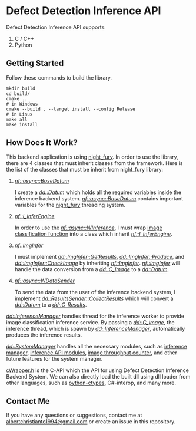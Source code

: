 # Defect Detection Inference API
Defect Detection Inference API supports:
1. C / C++ 
2. Python

## Getting Started
Follow these commands to build the library.
```
mkdir build
cd build/
cmake ..
# in Windows
cmake --build . --target install --config Release
# in Linux
make all
make install
```

## How Does It Work?
This backend application is using [night_fury](https://github.com/albertchristianto/night_fury). In order to use the library, there are 4 classes that must inherit classes from the framework. Here is the list of the classes that must be inherit from night_fury library:

1. [*nf::async::BaseDatum*](https://github.com/albertchristianto/night_fury/blob/main/include/nf/async/base_datum.hpp)

    I create a [*dd::Datum*](https://github.com/albertchristianto/defect_detection/blob/main/app/dd/backend/cpp/src/Datum.hpp) which holds all the required variables inside the inference backend system. [*nf::async::BaseDatum*](https://github.com/albertchristianto/night_fury/blob/main/include/nf/async/base_datum.hpp) contains important variables for the [night_fury](https://github.com/albertchristianto/night_fury) threading system.

2. [*nf::I_InferEngine*](https://github.com/albertchristianto/night_fury/blob/main/include/nf/inference_core/i_InferEngine.hpp)

    In order to use the [*nf::async::WInference*](https://github.com/albertchristianto/night_fury/blob/main/include/nf/async/worker/wInference.hpp), I must wrap [image classification function](https://github.com/albertchristianto/defect_detection/blob/main/app/dd/backend/cpp/src/ImgClassifier.hpp) into a class which inherit [*nf::I_InferEngine*](https://github.com/albertchristianto/night_fury/blob/main/include/nf/inference_core/i_InferEngine.hpp). 

3. [*nf::ImgInfer*](https://github.com/albertchristianto/night_fury/blob/main/include/nf/inference_core/imgInfer.hpp)

    I must implement [*dd::ImgInfer::GetResults*](https://github.com/albertchristianto/defect_detection/blob/ed4c404820de8de67ff6ea45c254c30de52ccb79/app/dd/backend/cpp/src/ApiImgInfer.cpp#L10), [*dd::ImgInfer::Produce*](https://github.com/albertchristianto/defect_detection/blob/ed4c404820de8de67ff6ea45c254c30de52ccb79/app/dd/backend/cpp/src/ApiImgInfer.cpp#L30), and [*dd::ImgInfer::CheckImage*](https://github.com/albertchristianto/defect_detection/blob/ed4c404820de8de67ff6ea45c254c30de52ccb79/app/dd/backend/cpp/src/ApiImgInfer.cpp#L25) by inheriting [*nf::ImgInfer*](https://github.com/albertchristianto/night_fury/blob/main/include/nf/inference_core/imgInfer.hpp). [*nf::ImgInfer*](https://github.com/albertchristianto/night_fury/blob/main/include/nf/inference_core/imgInfer.hpp) will handle the data conversion from a [*dd::C_Image*](https://github.com/albertchristianto/defect_detection/blob/ed4c404820de8de67ff6ea45c254c30de52ccb79/app/dd/backend/cpp/src/cWrapper.h#L21) to a [*dd::Datum*](https://github.com/albertchristianto/defect_detection/blob/main/app/dd/backend/cpp/src/Datum.hpp).

4. [*nf::async::WDataSender*](https://github.com/albertchristianto/night_fury/blob/main/include/nf/async/worker/wDataSender.hpp)

    To send the data from the user of the inference backend system, I implement [*dd::ResultsSender::CollectResults*](https://github.com/albertchristianto/defect_detection/blob/ed4c404820de8de67ff6ea45c254c30de52ccb79/app/dd/backend/cpp/src/ResultsSender.cpp#L10) which will convert a [*dd::Datum*](https://github.com/albertchristianto/defect_detection/blob/main/app/dd/backend/cpp/src/Datum.hpp) to a [*dd::C_Results*](https://github.com/albertchristianto/defect_detection/blob/ed4c404820de8de67ff6ea45c254c30de52ccb79/app/dd/backend/cpp/src/cWrapper.h#L31). 

[*dd::InferenceManager*](https://github.com/albertchristianto/defect_detection/blob/ed4c404820de8de67ff6ea45c254c30de52ccb79/app/dd/backend/cpp/src/InferenceManager.hpp#L16) handles thread for the inference worker to provide image classification inference service. By passing a [*dd::C_Image*](https://github.com/albertchristianto/defect_detection/blob/ed4c404820de8de67ff6ea45c254c30de52ccb79/app/dd/backend/cpp/src/cWrapper.h#L21), the inference thread, which is spawn by [*dd::InferenceManager*](https://github.com/albertchristianto/defect_detection/blob/ed4c404820de8de67ff6ea45c254c30de52ccb79/app/dd/backend/cpp/src/InferenceManager.hpp#L16), automatically produces the inference results.

[*dd::SystemManager*](https://github.com/albertchristianto/defect_detection/blob/ed4c404820de8de67ff6ea45c254c30de52ccb79/app/dd/backend/cpp/src/SystemManager.hpp#L9) handles all the necessary modules, such as [inference manager](https://github.com/albertchristianto/defect_detection/blob/ed4c404820de8de67ff6ea45c254c30de52ccb79/app/dd/backend/cpp/src/InferenceManager.hpp#L16), [inference API modules](https://github.com/albertchristianto/defect_detection/blob/ed4c404820de8de67ff6ea45c254c30de52ccb79/app/dd/backend/cpp/src/ApiImgInfer.hpp#L30), [image throughput counter](https://github.com/albertchristianto/defect_detection/blob/ed4c404820de8de67ff6ea45c254c30de52ccb79/app/dd/backend/cpp/src/SystemManager.hpp#L17), and other future features for the system manager. 

[cWrapper.h](https://github.com/albertchristianto/defect_detection/blob/main/app/dd/backend/cpp/src/cWrapper.h) is the C-API which the API for using Defect Detection Inference Backend System. We can also directly load the built dll using dll loader from other languages, such as [python-ctypes](https://github.com/albertchristianto/defect_detection/blob/main/app/dd/backend/cpp/DdInference.py), C#-interop, and many more.

## Contact Me
If you have any questions or suggestions, contact me at albertchristianto1994@gmail.com or create an issue in this repository.